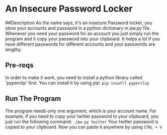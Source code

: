 # An Insecure Password Locker

##Description
As the name says, it's an insecure Password locker, you store your accounts and password in a python dictionary in pw.py file. Whenever you need your password for an account you just simply run the program and it copy your password into your clipboard. It helps a lot if you have different passwords for different accounts and your passwords are lengthy.

## Pre-reqs
In order to make it work, you need to install a python library called 'pyperclip' first.
You can install it by using pip:
`pip insatll pyperclip`

## Run The Program

The program needs only one argument, which is your account name.
For example, if you need to copy your twitter password to your clipboard, you just run the following command:
`./pw.py twitter`
Your twitter password is copied to your clipboard. Now you can paste it anywhere by using `CTRL + V`
